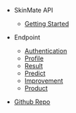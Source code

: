 - SkinMate API

  - [Getting Started]()

- Endpoint

  - [Authentication](authentication.md)
  - [Profile](profile.md)
  - [Result]()
  - [Predict]()
  - [Improvement]()
  - [Product](product.md)

- [Github Repo](https://github.com/hsymicm/skinmate-api)